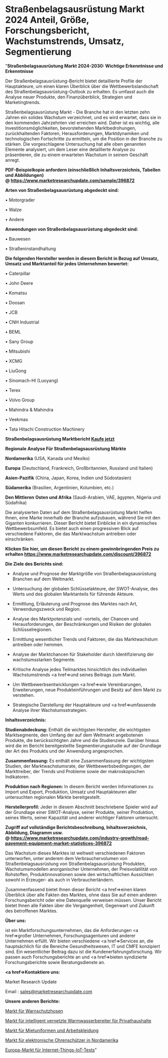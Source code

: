 # Straßenbelagsausrüstung Markt 2024 Anteil, Größe, Forschungsbericht, Wachstumstrends, Umsatz, Segmentierung

"<strong>Straßenbelagsausrüstung Markt 2024-2030: Wichtige Erkenntnisse und Erkenntnisse</strong>

Der Straßenbelagsausrüstung-Bericht bietet detaillierte Profile der Hauptakteure, um einen klaren Überblick über die Wettbewerbslandschaft des Straßenbelagsausrüstung-Outlook zu erhalten. Es umfasst auch die Analyse neuer Produkte, den Finanzüberblick, Strategien und Marketingtrends.

Straßenbelagsausrüstung Markt - Die Branche hat in den letzten zehn Jahren ein solides Wachstum verzeichnet, und es wird erwartet, dass sie in den kommenden Jahrzehnten viel erreichen wird. Daher ist es wichtig, alle Investitionsmöglichkeiten, bevorstehenden Marktbedrohungen, zurückhaltenden Faktoren, Herausforderungen, Marktdynamiken und technologischen Fortschritte zu ermitteln, um die Position in der Branche zu stärken. Die vorgeschlagene Untersuchung hat alle oben genannten Elemente analysiert, um dem Leser eine detaillierte Analyse zu präsentieren, die zu einem erwarteten Wachstum in seinem Geschäft anregt.

<strong><b>PDF-Beispielkopie anfordern (einschließlich Inhaltsverzeichnis, Tabellen und Abbildungen) @ </b></strong><strong><a href=https://www.marketresearchupdate.com/sample/396872><strong>https://www.marketresearchupdate.com/sample/396872</u></a></strong></strong>

<strong>Arten von Straßenbelagsausrüstung abgedeckt sind:</strong>

• Motorgrader

• Walze

• Andere

<strong>Anwendungen von Straßenbelagsausrüstung abgedeckt sind:</strong>

• Bauwesen

• Straßeninstandhaltung

<strong>Die folgenden Hersteller werden in diesem Bericht in Bezug auf Umsatz, Umsatz und Marktanteil für jedes Unternehmen bewertet:</strong>

• Caterpillar

• John Deere

• Komatsu

• Doosan

• JCB

• CNH Industrial

• BEML

• Sany Group

• Mitsubishi

• XCMG

• LiuGong

• Sinomach-HI (Luoyang)

• Terex

• Volvo Group

• Mahindra & Mahindra

• Veekmas

• Tata Hitachi Construction Machinery

<strong>Straßenbelagsausrüstung Marktbericht <a href=https://www.marketresearchupdate.com/buynow/396872>Kaufe jetzt</a></strong>

<strong>Regionale Analyse Für Straßenbelagsausrüstung Märkte</strong>

<strong>Nordamerika</strong> (USA, Kanada und Mexiko)

<strong>Europa</strong> (Deutschland, Frankreich, Großbritannien, Russland und Italien)

<strong>Asien-Pazifik</strong> (China, Japan, Korea, Indien und Südostasien)

<strong>Südamerika</strong> (Brasilien, Argentinien, Kolumbien, etc.)

<strong>Den Mittleren</strong> <strong>Osten und Afrika</strong> (Saudi-Arabien, VAE, ägypten, Nigeria und Südafrika)

Die analysierten Daten auf dem Straßenbelagsausrüstung Markt helfen Ihnen, eine Marke innerhalb der Branche aufzubauen, während Sie mit den Giganten konkurrieren. Dieser Bericht bietet Einblicke in ein dynamisches Wettbewerbsumfeld. Es bietet auch einen progressiven Blick auf verschiedene Faktoren, die das Marktwachstum antreiben oder einschränken.

<strong>Klicken Sie hier, um diesen Bericht zu einem gewinnbringenden Preis zu erhalten
</strong><strong><a href=https://www.marketresearchupdate.com/discount/396872>https://www.marketresearchupdate.com/discount/396872</b></u></strong></a>

<strong>Die Ziele des Berichts sind:</strong>

- Analyse und Prognose der Marktgröße von Straßenbelagsausrüstung Branchen auf dem Weltmarkt.

- Untersuchung der globalen Schlüsselakteure, der SWOT-Analyse, des Werts und des globalen Marktanteils für führende Akteure.

- Ermittlung, Erläuterung und Prognose des Marktes nach Art, Verwendungszweck und Region.

- Analyse des Marktpotenzials und -vorteils, der Chancen und Herausforderungen, der Beschränkungen und Risiken der globalen Schlüsselregionen.

- Ermittlung wesentlicher Trends und Faktoren, die das Marktwachstum antreiben oder hemmen.

- Analyse der Marktchancen für Stakeholder durch Identifizierung der wachstumsstarken Segmente.

- Kritische Analyse jedes Teilmarktes hinsichtlich des individuellen Wachstumstrends <a href=>und</a> seines Beitrags zum Markt.

- Um Wettbewerbsentwicklungen <a href=>wie</a> Vereinbarungen, Erweiterungen, neue Produkteinführungen und Besitz auf dem Markt zu verstehen.

- Strategische Darstellung der Hauptakteure und <a href=>umfas</a>sende Analyse ihrer Wachstumsstrategien.

<strong>Inhaltsverzeichnis:</strong>

<strong>Studienabdeckung:</strong> Enthält die wichtigsten Hersteller, die wichtigsten Marktsegmente, den Umfang der auf dem Weltmarkt angebotenen Produkte, die berücksichtigten Jahre und die Studienziele. Darüber hinaus wird die im Bericht bereitgestellte Segmentierungsstudie auf der Grundlage der Art des Produkts und der Anwendung angesprochen.

<strong>Zusammenfassung:</strong> Es enthält eine Zusammenfassung der wichtigsten Studien, der Marktwachstumsrate, der Wettbewerbsbedingungen, der Markttreiber, der Trends und Probleme sowie der makroskopischen Indikatoren.

<strong>Produktion nach Regionen:</strong> In diesem Bericht werden Informationen zu Import und Export, Produktion, Umsatz und Hauptakteuren aller untersuchten regionalen Märkte bereitgestellt.

<strong>Herstellerprofil:</strong> Jeder in diesem Abschnitt beschriebene Spieler wird auf der Grundlage einer SWOT-Analyse, seiner Produkte, seiner Produktion, seines Werts, seiner Kapazität und anderer wichtiger Faktoren untersucht.

<strong><b>Zugriff auf vollständige Berichtsbeschreibung, Inhaltsverzeichnis, Abbildung, Diagramm usw. @ </b></strong><strong><a href=https://www.marketresearchupdate.com/industry-growth/road-pavement-equipment-market-statistices-396872>https://www.marketresearchupdate.com/industry-growth/road-pavement-equipment-market-statistices-396872</a></strong>

Das Wachstum dieses Marktes ist weltweit verschiedenen Faktoren unterworfen, unter anderem dem Verbrauchervolumen von Straßenbelagsausrüstung von Straßenbelagsausrüstung Produkten, Wachstumsmodellen anorganischer Unternehmen, der Preisvolatilität von Rohstoffen, Produktinnovationen sowie den wirtschaftlichen Aussichten sowohl in Erzeuger- als auch in Verbraucherländern.

Zusammenfassend bietet Ihnen dieser Bericht <a href=>einen</a> klaren Überblick über alle Fakten des Marktes, ohne dass Sie auf einen anderen Forschungsbericht oder eine Datenquelle verweisen müssen. Unser Bericht bietet Ihnen alle Fakten über die Vergangenheit, Gegenwart und Zukunft des betroffenen Marktes.

<strong>Über uns:</strong>

 ist ein Marktforschungsunternehmen, das die Anforderungen <a href=>großer</a> Unternehmen, Forschungsagenturen und anderer Unternehmen erfüllt. Wir bieten verschiedene <a href=>Services</a> an, die hauptsächlich für die Bereiche Gesundheitswesen, IT und CMFE konzipiert sind. Ein wesentlicher Beitrag dazu ist die Kundenerfahrungsforschung. Wir passen auch Forschungsberichte an und <a href=>bieten</a> syndizierte Forschungsberichte sowie Beratungsdienste an.

<strong><a href=>Kontaktiere uns:</a></strong>

Market Research Update

Email : sales@marketresearchupdate.com

<strong>Unsere anderen Berichte:</strong>

<a href=https://www.linkedin.com/pulse/high-visibility-pants-market-growth-possibilities>Markt für Warnschutzhosen</a>

<a href=https://www.linkedin.com/pulse/smart-connected-residential-water-heater-market-6f>Markt für intelligent vernetzte Warmwasserbereiter für Privathaushalte</a>

<a href=https://www.linkedin.com/pulse/rental-uniforms-workwear-market-outlooks-2023>Markt für Mietuniformen und Arbeitskleidung</a>

<a href=https://www.linkedin.com/pulse/north-america-electronic-earmuff-market-expecting-outstanding>Markt für elektronische Ohrenschützer in Nordamerika</a>

<a href=https://www.linkedin.com/pulse/europe-internet-things-iot-testing-market-2030-7jgqf/>Europa-Markt für Internet-Things-IoT-Tests</a>"
